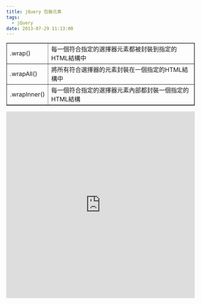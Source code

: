 ```yaml
---
title: jQuery 包裝元素
tags:
  - jQuery
date: 2013-07-29 11:13:00
---
```


<div><table border="1"><tbody><tr>            <td>.wrap()</td>            <td>每一個符合指定的選擇器元素都被封裝到指定的HTML結構中</td>        </tr><tr>            <td>.wrapAll()</td>            <td>將所有符合選擇器的元素封裝在一個指定的HTML結構中</td>        </tr><tr>            <td>.wrapInner()</td>            <td>每一個符合指定的選擇器元素內部都封裝一個指定的HTML結構</td>        </tr></tbody></table></div>
<div><iframe allowfullscreen="allowfullscreen" frameborder="0" height="500" src="http://jsfiddle.net/BNNBg/embedded/js,html,css,result/presentation" width="100%"></iframe></div>